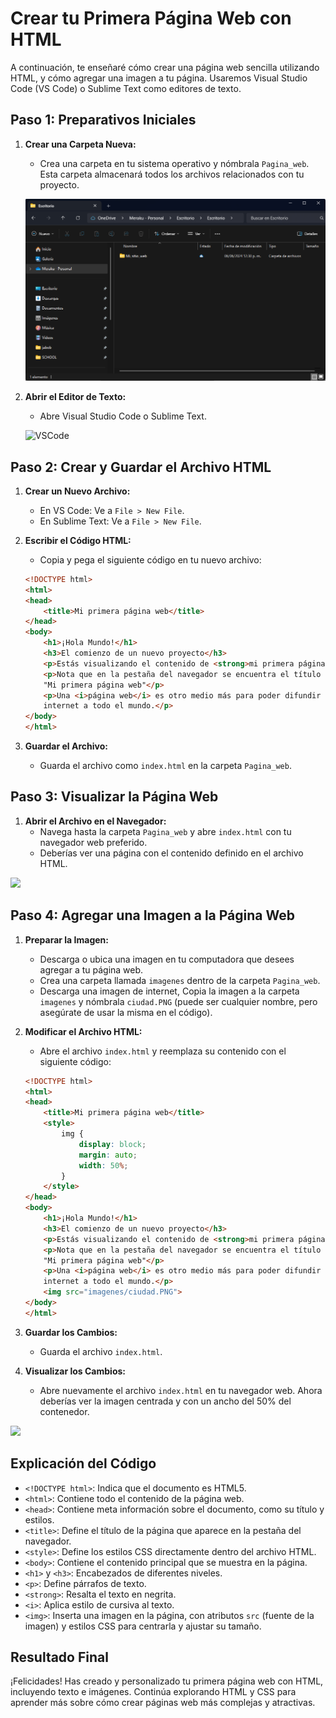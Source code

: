 # Crear tu Primera Página Web con HTML 
A continuación, te enseñaré cómo crear una página web sencilla utilizando HTML, y cómo agregar una imagen a tu página. Usaremos Visual Studio Code (VS Code) o Sublime Text como editores de texto.

## Paso 1: Preparativos Iniciales

1. **Crear una Carpeta Nueva:**
   - Crea una carpeta en tu sistema operativo y nómbrala `Pagina_web`. Esta carpeta almacenará todos los archivos relacionados con tu proyecto.

   ![](/src/IMG/estructura-carpeta1.png)

2. **Abrir el Editor de Texto:**
   - Abre Visual Studio Code o Sublime Text.

   ![VSCode](https://user-images.githubusercontent.com/35271042/118224532-3842c400-b438-11eb-923d-a5f66fa6785a.png)

## Paso 2: Crear y Guardar el Archivo HTML

1. **Crear un Nuevo Archivo:**
   - En VS Code: Ve a `File > New File`.
   - En Sublime Text: Ve a `File > New File`.

2. **Escribir el Código HTML:**
   - Copia y pega el siguiente código en tu nuevo archivo:

    ```html
    <!DOCTYPE html>
    <html>
    <head>
        <title>Mi primera página web</title>
    </head>
    <body>
        <h1>¡Hola Mundo!</h1>
        <h3>El comienzo de un nuevo proyecto</h3>
        <p>Estás visualizando el contenido de <strong>mi primera página web.</strong></p>
        <p>Nota que en la pestaña del navegador se encuentra el título de mi página llamada:
        "Mi primera página web"</p>
        <p>Una <i>página web</i> es otro medio más para poder difundir contenido por
        internet a todo el mundo.</p>
    </body>
    </html>
    ```



3. **Guardar el Archivo:**
   - Guarda el archivo como `index.html` en la carpeta `Pagina_web`.

## Paso 3: Visualizar la Página Web

1. **Abrir el Archivo en el Navegador:**
   - Navega hasta la carpeta `Pagina_web` y abre `index.html` con tu navegador web preferido.
   - Deberías ver una página con el contenido definido en el archivo HTML.

![](../src/inicial-1.png)

## Paso 4: Agregar una Imagen a la Página Web

1. **Preparar la Imagen:**
   - Descarga o ubica una imagen en tu computadora que desees agregar a tu página web.
   - Crea una carpeta llamada `imagenes` dentro de la carpeta `Pagina_web`.
   - Descarga una imagen de internet, Copia la imagen a la carpeta `imagenes` y nómbrala `ciudad.PNG` (puede ser cualquier nombre, pero asegúrate de usar la misma en el código).

2. **Modificar el Archivo HTML:**
   - Abre el archivo `index.html` y reemplaza su contenido con el siguiente código:

    ```html
    <!DOCTYPE html>
    <html>
    <head>
        <title>Mi primera página web</title>
        <style>
            img {
                display: block;
                margin: auto;
                width: 50%;
            }
        </style>
    </head>
    <body>
        <h1>¡Hola Mundo!</h1>
        <h3>El comienzo de un nuevo proyecto</h3>
        <p>Estás visualizando el contenido de <strong>mi primera página web.</strong></p>
        <p>Nota que en la pestaña del navegador se encuentra el título de mi página llamada:
        "Mi primera página web"</p>
        <p>Una <i>página web</i> es otro medio más para poder difundir contenido por
        internet a todo el mundo.</p>
        <img src="imagenes/ciudad.PNG">
    </body>
    </html>
    ```

3. **Guardar los Cambios:**
   - Guarda el archivo `index.html`.

4. **Visualizar los Cambios:**
   - Abre nuevamente el archivo `index.html` en tu navegador web. Ahora deberías ver la imagen centrada y con un ancho del 50% del contenedor.

![](../src/inicial-2.png)   

## Explicación del Código

- `<!DOCTYPE html>`: Indica que el documento es HTML5.
- `<html>`: Contiene todo el contenido de la página web.
- `<head>`: Contiene meta información sobre el documento, como su título y estilos.
- `<title>`: Define el título de la página que aparece en la pestaña del navegador.
- `<style>`: Define los estilos CSS directamente dentro del archivo HTML.
- `<body>`: Contiene el contenido principal que se muestra en la página.
- `<h1>` y `<h3>`: Encabezados de diferentes niveles.
- `<p>`: Define párrafos de texto.
- `<strong>`: Resalta el texto en negrita.
- `<i>`: Aplica estilo de cursiva al texto.
- `<img>`: Inserta una imagen en la página, con atributos `src` (fuente de la imagen) y estilos CSS para centrarla y ajustar su tamaño.

## Resultado Final

¡Felicidades! Has creado y personalizado tu primera página web con HTML, incluyendo texto e imágenes. Continúa explorando HTML y CSS para aprender más sobre cómo crear páginas web más complejas y atractivas.